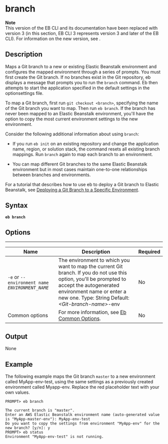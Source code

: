 # branch<a name="branch"></a>

**Note**  
 This version of the EB CLI and its documentation have been replaced with version 3 \(in this section, EB CLI 3 represents version 3 and later of the EB CLI\)\. For information on the new version, see \. 

## Description<a name="branchdescription"></a>

Maps a Git branch to a new or existing Elastic Beanstalk environment and configures the mapped environment through a series of prompts\. You must first create the Git branch\. If no branches exist in the Git repository, eb displays a message that prompts you to run the `branch` command\. Eb then attempts to start the application specified in the default settings in the optionsettings file\.

To map a Git branch, first run `git checkout <branch>`, specifying the name of the Git branch you want to map\. Then run `eb branch`\. If the branch has never been mapped to an Elastic Beanstalk environment, you'll have the option to copy the most current environment settings to the new environment\.

Consider the following additional information about using `branch`:

+ If you run `eb init` on an existing repository and change the application name, region, or solution stack, the command resets all existing branch mappings\. Run `branch` again to map each branch to an environment\.

+ You can map different Git branches to the same Elastic Beanstalk environment but in most cases maintain one\-to\-one relationships between branches and environments\.

For a tutorial that describes how to use eb to deploy a Git branch to Elastic Beanstalk, see [Deploying a Git Branch to a Specific Environment](command-reference-branch-environment.md)\.

## Syntax<a name="branchsyntax"></a>

 **`eb branch`** 

## Options<a name="branchoptions"></a>


****  

|  **Name**  |  **Description**  |  **Required**  | 
| --- | --- | --- | 
|  `-e` or `--environment name` *`ENVIRONMENT_NAME`*   |  The environment to which you want to map the current Git branch\. If you do not use this option, you'll be prompted to accept the autogenerated environment name or enter a new one\. Type: String Default: *<Git\-branch\-name>*\-env  |  No  | 
|  Common options  |  For more information, see [Eb Common Options](eb-cmd-options.md)\.  |  No  | 

## Output<a name="branchoutput"></a>

None

## Example<a name="branchexample"></a>

The following example maps the Git branch `master` to a new environment called MyApp\-env\-test, using the same settings as a previously created environment called Myapp\-env\. Replace the red placeholder text with your own values\.

```
PROMPT> eb branch 

The current branch is "master".
Enter an AWS Elastic Beanstalk environment name (auto-generated value is "MyApp-master-env"): MyApp-env-test
Do you want to copy the settings from environment "MyApp-env" for the new branch? [y/n]: y
PROMPT> eb status
Environment "MyApp-env-test" is not running.
```